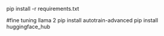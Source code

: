 pip install -r requirements.txt

#fine tuning llama 2
pip install autotrain-advanced
pip install huggingface_hub
